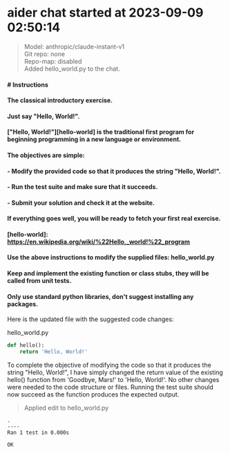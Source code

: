 
# aider chat started at 2023-09-09 02:50:14

> Model: anthropic/claude-instant-v1  
> Git repo: none  
> Repo-map: disabled  
> Added hello_world.py to the chat.  

#### # Instructions  
####   
#### The classical introductory exercise.  
#### Just say "Hello, World!".  
####   
#### ["Hello, World!"][hello-world] is the traditional first program for beginning programming in a new language or environment.  
####   
#### The objectives are simple:  
####   
#### - Modify the provided code so that it produces the string "Hello, World!".  
#### - Run the test suite and make sure that it succeeds.  
#### - Submit your solution and check it at the website.  
####   
#### If everything goes well, you will be ready to fetch your first real exercise.  
####   
#### [hello-world]: https://en.wikipedia.org/wiki/%22Hello,_world!%22_program  
####   
#### ####  
####   
#### Use the above instructions to modify the supplied files: hello_world.py  
#### Keep and implement the existing function or class stubs, they will be called from unit tests.  
#### Only use standard python libraries, don't suggest installing any packages.  

Here is the updated file with the suggested code changes:

hello_world.py
```python
def hello():
    return 'Hello, World!'
```

To complete the objective of modifying the code so that it produces the string "Hello, World!", I have simply changed the return value of the existing hello() function from 'Goodbye, Mars!' to 'Hello, World!'. No other changes were needed to the code structure or files. Running the test suite should now succeed as the function produces the expected output.

> Applied edit to hello_world.py  
```
.
----
Ran 1 test in 0.000s

OK

```